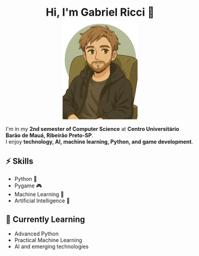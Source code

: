 <div align="center">

<p style="font-size: 2em; font-weight: bold; margin-bottom: 0.2em;">Hi, I'm Gabriel Ricci 👋</p>
<img src="avatar_image.png" alt="avatar_image" width="200"/>

</div>

I'm in my **2nd semester of Computer Science** at **Centro Universitário Barão de Mauá, Ribeirão Preto-SP**.  
I enjoy **technology, AI, machine learning, Python, and game development**.

## ⚡ Skills
- Python 🐍
- Pygame 🎮
- Machine Learning 🤖
- Artificial Intelligence 🧠

## 🌱 Currently Learning
- Advanced Python
- Practical Machine Learning
- AI and emerging technologies
